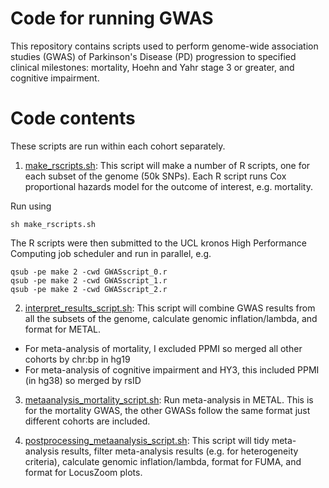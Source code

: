 # Code for running GWAS

This repository contains scripts used to perform genome-wide association studies (GWAS) of Parkinson's Disease (PD) progression to specified clinical milestones: mortality, Hoehn and Yahr stage 3 or greater, and cognitive impairment.

# Code contents

These scripts are run within each cohort separately.


1. [make_rscripts.sh](https://github.com/huw-morris-lab/PD-survival-GWAS/blob/main/GWAS/make_rscripts.sh): This script will make a number of R scripts, one for each subset of the genome (50k SNPs). Each R script runs Cox proportional hazards model for the outcome of interest, e.g. mortality.

Run using
```
sh make_rscripts.sh
```

The R scripts were then submitted to the UCL kronos High Performance Computing job scheduler and run in parallel, e.g.
```
qsub -pe make 2 -cwd GWASscript_0.r
qsub -pe make 2 -cwd GWASscript_1.r
qsub -pe make 2 -cwd GWASscript_2.r
```

2. [interpret_results_script.sh](https://github.com/huw-morris-lab/PD-survival-GWAS/blob/main//GWAS/interpret_results_script.sh): This script will combine GWAS results from all the subsets of the genome, calculate genomic inflation/lambda, and format for METAL. 

* For meta-analysis of mortality, I excluded PPMI so merged all other cohorts by chr:bp in hg19
* For meta-analysis of cognitive impairment and HY3, this included PPMI (in hg38) so merged by rsID


3. [metaanalysis_mortality_script.sh](https://https://github.com/huw-morris-lab/PD-survival-GWAS/blob/main/GWAS/metaanalysis_mortality_script.sh): Run meta-analysis in METAL. This is for the mortality GWAS, the other GWASs follow the same format just different cohorts are included.

4. [postprocessing_metaanalysis_script.sh](https://github.com/huw-morris-lab/PD-survival-GWAS/blob/main/GWAS/postprocessing_metaanalysis_script.sh): This script will tidy meta-analysis results, filter meta-analysis results (e.g. for heterogeneity criteria), calculate genomic inflation/lambda, format for FUMA, and format for LocusZoom plots.
